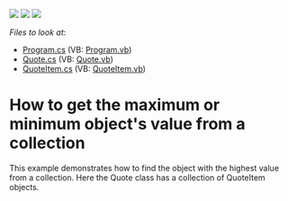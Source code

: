 <!-- default badges list -->
![](https://img.shields.io/endpoint?url=https://codecentral.devexpress.com/api/v1/VersionRange/128585964/19.2.7%2B)
[![](https://img.shields.io/badge/Open_in_DevExpress_Support_Center-FF7200?style=flat-square&logo=DevExpress&logoColor=white)](https://supportcenter.devexpress.com/ticket/details/E468)
[![](https://img.shields.io/badge/📖_How_to_use_DevExpress_Examples-e9f6fc?style=flat-square)](https://docs.devexpress.com/GeneralInformation/403183)
<!-- default badges end -->
<!-- default file list -->
*Files to look at*:

* [Program.cs](./CS/ConsoleApplication1/Program.cs) (VB: [Program.vb](./VB/ConsoleApplication1/Program.vb))
* [Quote.cs](./CS/ConsoleApplication1/Quote.cs) (VB: [Quote.vb](./VB/ConsoleApplication1/Quote.vb))
* [QuoteItem.cs](./CS/ConsoleApplication1/QuoteItem.cs) (VB: [QuoteItem.vb](./VB/ConsoleApplication1/QuoteItem.vb))
<!-- default file list end -->
# How to get the maximum or minimum object's value from a collection


<p>This example demonstrates how to find the object with the highest value from a collection. Here the Quote class has a collection of QuoteItem objects.</p>

<br/>


